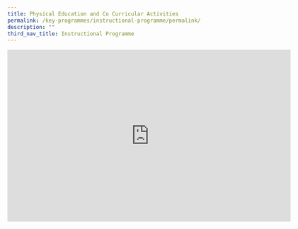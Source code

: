 ```yaml
---
title: Physical Education and Co Curricular Activities
permalink: /key-programmes/instructional-programme/permalink/
description: ""
third_nav_title: Instructional Programme
---
```

<div align="center"><iframe src="https://docs.google.com/presentation/d/e/2PACX-1vTW14GRXXrf_yP8OKfRyg8gaFiUxJdQ1leNUiYgHRKgCwzq5V-OHJC6alUg02SbPIsmegNHC8yhAkbi/embed?start=true&amp;loop=true&amp;delayms=3000" frameborder="0" width="640" height="389" allowfullscreen="true"></iframe></div>
